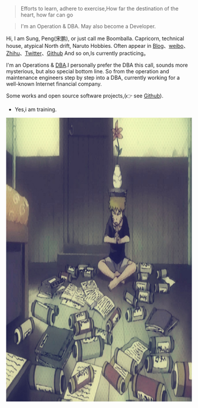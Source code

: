 
> Efforts to learn, adhere to exercise,How far the destination of the heart, how far can go    

> I'm  an Operation & DBA.  May also become a Developer. 


Hi, I am Sung, Peng(宋鹏), or just call me Boomballa. Capricorn, technical house, atypical North drift, Naruto Hobbies. Often appear in [Blog](https://boomballa.com)、[weibo](weibo.com/314888685)、[Zhihu](https://www.zhihu.com/people/boomballa0418/activities)、[Twitter](https://twitter.com/Boomballa_/)、[Github](https://github.com/boomballa) And so on,Is currently practicing。


I'm  an Operations & [DBA](https://en.wikipedia.org/wiki/DBA).I personally prefer the DBA this call, sounds more mysterious, but also special bottom line. So from the operation and maintenance engineers step by step into a DBA, currently working for a well-known Internet financial company.

Some works and open source software projects,(👉 see [Github](https://github.com/boomballa)).


- Yes,i am training.

<img src="/img/about-me-training.jpg" height="768" width="1024">